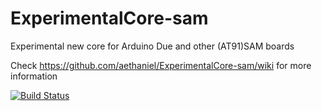 # ExperimentalCore-sam
Experimental new core for Arduino Due and other (AT91)SAM boards

Check https://github.com/aethaniel/ExperimentalCore-sam/wiki for more information

[![Build Status](https://travis-ci.org/aethaniel/ExperimentalCore-sam.svg?branch=master)](https://travis-ci.org/aethaniel/ExperimentalCore-sam)

